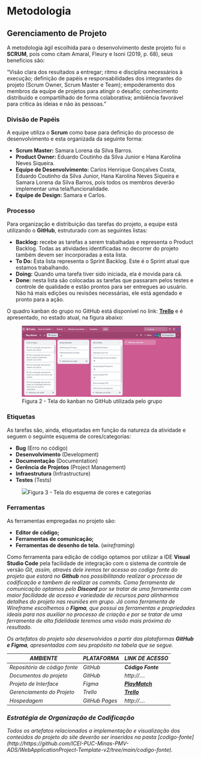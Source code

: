 
# Metodologia

## Gerenciamento de Projeto
<p>A metodologia ágil escolhida para o desenvolvimento deste projeto foi o <strong>SCRUM</strong>, pois como citam Amaral, Fleury e Isoni (2019, p. 68), seus benefícios são:

“Visão clara dos resultados a entregar; ritmo e disciplina necessários à execução; definição de papéis e responsabilidades dos integrantes do projeto (Scrum Owner, Scrum Master e Team); empoderamento dos membros da equipe de projetos para atingir o desafio; conhecimento distribuído e compartilhado de forma colaborativa; ambiência favorável para crítica às ideias e não às pessoas.”
</p>

### Divisão de Papéis

<p>A equipe utiliza o <strong>Scrum</strong> como base para definição do processo de desenvolvimento e esta organizada da seguinte forma:</p>

- <strong>Scrum Master:</strong> Samara Lorena da Silva Barros.
- <strong>Product Owner:</strong> Eduardo Coutinho da Silva Junior e Hana Karolina Neves Siqueira.
- <strong>Equipe de Desenvolvimento:</strong> Carlos Henrique Gonçalves Costa, Eduardo Coutinho da Silva Junior, Hana Karolina Neves Siqueira e Samara Lorena da Silva Barros, pois todos os membros deverão implementar uma tela/funcionalidade.
- <strong>Equipe de Design:</strong> Samara e Carlos.

### Processo

<p>Para organização e distribuição das tarefas do projeto, a equipe está utilizando o <strong>GitHub</strong>, estruturado com as seguintes listas:</p>

- <strong>Backlog:</strong> recebe as tarefas a serem trabalhadas e representa o Product Backlog. Todas as atividades identificadas no decorrer do projeto também devem ser incorporadas a esta lista. 
- <strong>To Do:</strong> Esta lista representa o Sprint Backlog. Este é o Sprint atual que estamos trabalhando. 
- <strong>Doing:</strong> Quando uma tarefa tiver sido iniciada, ela é movida para cá. 
- <strong>Done:</strong> nesta lista são colocadas as tarefas que passaram pelos testes e controle de qualidade e estão prontos para ser entregues ao usuário. Não há mais edições ou revisões necessárias, ele está agendado e pronto para a ação.

<p>O quadro kanban do grupo no GitHub está disponível no link: <a href="https://github.com/ICEI-PUC-Minas-PMV-ADS/pmv-ads-2024-1-e1-proj-web-t7-play-match/blob/main/documentos/img/trello2.jpg"><strong>Trello</strong></a> e é apresentado, no estado atual, na figura abaixo:</p>

<figure> 
  <img src="https://github.com/ICEI-PUC-Minas-PMV-ADS/pmv-ads-2024-1-e1-proj-web-t7-play-match/blob/main/documentos/img/trello2.jpg">
    <figcaption>Figura 2 - Tela do kanban no GitHub utilizada pelo grupo</figcaption>
</figure> 


### Etiquetas
<p>As tarefas são, ainda, etiquetadas em função da natureza da atividade e seguem o seguinte esquema de cores/categorias:</p>


<ul>
  <li><strong>Bug</strong> (Erro no código)</li>
  <li><strong>Desenvolvimento</strong> (Development)</li>
  <li><strong>Documentação</strong> (Documentation)</li>
  <li><strong>Gerência de Projetos</strong> (Project Management)</li>
  <li><strong>Infraestrutura</strong> (Infrastructure)</li>
  <li><strong>Testes</strong> (Tests)</li>
</ul>



<figure> 
  <img src="https://user-images.githubusercontent.com/100447878/164068979-9eed46e1-9b44-461e-ab88-c2388e6767a1.png"
    <figcaption>Figura 3 - Tela do esquema de cores e categorias</figcaption>
</figure> 
  
### Ferramentas

<p>As ferramentas empregadas no projeto são:</p>

- <strong>Editor de código;</strong>
- <strong>Ferramentas de comunicação;</strong>
- <strong>Ferramentas de desenho de tela.</strong> (_wireframing_)

Como ferramenta para edição de código optamos por utilizar a IDE <strong>Visual Studio Code</strong> pela facilidade de integração com o sistema de controle de versão <em>Git<em>, assim, através dele iremos ter acesso ao codigo fonte do projeto que estará no <strong>Github</strong> nos possibilitando realizar o processo de codificação e tambem de realizar os commits. Como ferramenta de comunicação optamos pelo <strong>Discord</strong> por se tratar de uma ferramenta com maior facilidade de acesso e variedade de recursos para alinharmos detalhes do projeto nas reuniões em grupo. Já como ferramenta de Wireframe escolhemos o <strong>Figma</strong>, que possui as ferramentas e propriedades ideais para nos auxiliar no processo de criação e por se tratar de uma ferramenta de alta fidelidade teremos uma visão mais próxima do resultado.

<p>Os artefatos do projeto são desenvolvidos a partir das plataformas <strong>GitHub e Figma</strong>, apresentadas com seu propósito na tabela que se segue.<p/>

| AMBIENTE                            | PLATAFORMA                         | LINK DE ACESSO                         |
|-------------------------------------|------------------------------------|----------------------------------------|
| Repositório de código fonte         | GitHub                             | <a style="text-decoration:none" href="https://github.com/ICEI-PUC-Minas-PMV-ADS/pmv-ads-2024-1-e1-proj-web-t7-play-match/tree/main/codigo-fonte"><strong>Código Fonte</strong></a>|
| Documentos do projeto               | GitHub                             | http://....                            |
| Projeto de Interface                | Figma                              | <a href="https://www.figma.com/file/VFvPmnAJoD9AUZqj33EeL4/Play-Match?type=design&fuid=1357494481960855370" target="_blank"><strong>PlayMatch</strong></a>                   |
| Gerenciamento do Projeto            | Trello                             | <a href="https://trello.com/b/seOmByHY/play-match" target="_blank"><strong>Trello</strong><a>                       |
| Hospedagem                          | GitHub Pages                       | http://....                            |


### Estratégia de Organização de Codificação 

<p>Todos os artefatos relacionados a implementação e visualização dos conteúdos do projeto do site deverão ser inseridos na pasta [codigo-fonte](http://https://github.com/ICEI-PUC-Minas-PMV-ADS/WebApplicationProject-Template-v2/tree/main/codigo-fonte).
</p>
